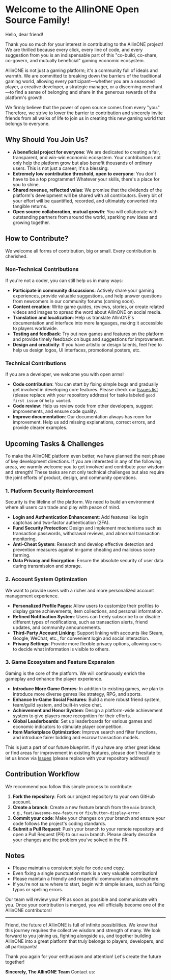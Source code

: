 # Welcome to the AllinONE Open Source Family!

Hello, dear friend!

Thank you so much for your interest in contributing to the AllinONE project! We are thrilled because every click, every line of code, and every suggestion from you is an indispensable part of this "co-build, co-share, co-govern, and mutually beneficial" gaming economic ecosystem.

AllinONE is not just a gaming platform; it's a community full of ideals and warmth. We are committed to breaking down the barriers of the traditional gaming world, allowing every participant—whether you are a seasoned player, a creative developer, a strategic manager, or a discerning merchant—to find a sense of belonging and share in the generous rewards of the platform's growth.

We firmly believe that the power of open source comes from every "you." Therefore, we strive to lower the barrier to contribution and sincerely invite friends from all walks of life to join us in creating this new gaming world that belongs to everyone.

## Why Should You Join Us?

-   **A beneficial project for everyone**: We are dedicated to creating a fair, transparent, and win-win economic ecosystem. Your contributions not only help the platform grow but also benefit thousands of ordinary users. This is not just a career; it's a blessing.
-   **Extremely low contribution threshold, open to everyone**: You don't have to be a top programmer! Whatever your skills, there's a place for you to shine.
-   **Shared revenue, reflected value**: We promise that the dividends of the platform's development will be shared with all contributors. Every bit of your effort will be quantified, recorded, and ultimately converted into tangible returns.
-   **Open source collaboration, mutual growth**: You will collaborate with outstanding partners from around the world, sparking new ideas and growing together.

## How to Contribute?

We welcome all forms of contribution, big or small. Every contribution is cherished.

### Non-Technical Contributions

If you're not a coder, you can still help us in many ways:

-   **Participate in community discussions**: Actively share your gaming experiences, provide valuable suggestions, and help answer questions from newcomers in our community forums (coming soon).
-   **Content creation**: Write game guides, reviews, stories, or create related videos and images to spread the word about AllinONE on social media.
-   **Translation and localization**: Help us translate AllinONE's documentation and interface into more languages, making it accessible to players worldwide.
-   **Testing and feedback**: Try out new games and features on the platform and provide timely feedback on bugs and suggestions for improvement.
-   **Design and creativity**: If you have artistic or design talents, feel free to help us design logos, UI interfaces, promotional posters, etc.

### Technical Contributions

If you are a developer, we welcome you with open arms!

-   **Code contribution**: You can start by fixing simple bugs and gradually get involved in developing core features. Please check our [Issues list](https://github.com/your-repo/issues) (please replace with your repository address) for tasks labeled `good first issue` or `help wanted`.
-   **Code review**: Help us review code from other developers, suggest improvements, and ensure code quality.
-   **Improve documentation**: Our documentation always has room for improvement. Help us add missing explanations, correct errors, and provide clearer examples.

## Upcoming Tasks & Challenges

To make the AllinONE platform even better, we have planned the next phase of key development directions. If you are interested in any of the following areas, we warmly welcome you to get involved and contribute your wisdom and strength! These tasks are not only technical challenges but also require the joint efforts of product, design, and community operations.

### 1. Platform Security Reinforcement

Security is the lifeline of the platform. We need to build an environment where all users can trade and play with peace of mind.
-   **Login and Authentication Enhancement**: Add features like login captchas and two-factor authentication (2FA).
-   **Fund Security Protection**: Design and implement mechanisms such as transaction passwords, withdrawal reviews, and abnormal transaction monitoring.
-   **Anti-Cheat System**: Research and develop effective detection and prevention measures against in-game cheating and malicious score farming.
-   **Data Privacy and Encryption**: Ensure the absolute security of user data during transmission and storage.

### 2. Account System Optimization

We want to provide users with a richer and more personalized account management experience.
-   **Personalized Profile Pages**: Allow users to customize their profiles to display game achievements, item collections, and personal information.
-   **Refined Notification System**: Users can freely subscribe to or disable different types of notifications, such as transaction alerts, friend updates, and community announcements.
-   **Third-Party Account Linking**: Support linking with accounts like Steam, Google, WeChat, etc., for convenient login and social interaction.
-   **Privacy Settings**: Provide more flexible privacy options, allowing users to decide what information is visible to others.

### 3. Game Ecosystem and Feature Expansion

Gaming is the core of the platform. We will continuously enrich the gameplay and enhance the player experience.
-   **Introduce More Game Genres**: In addition to existing games, we plan to introduce more diverse genres like strategy, RPG, and sports.
-   **Enhance In-Game Social Features**: Build a more robust friend system, team/guild system, and built-in voice chat.
-   **Achievement and Honor System**: Design a platform-wide achievement system to give players more recognition for their efforts.
-   **Global Leaderboards**: Set up leaderboards for various games and economic indicators to stimulate player competition.
-   **Item Marketplace Optimization**: Improve search and filter functions, and introduce fairer bidding and escrow transaction models.

This is just a part of our future blueprint. If you have any other great ideas or find areas for improvement in existing features, please don't hesitate to let us know via [Issues](https://github.com/your-repo/issues) (please replace with your repository address)!

## Contribution Workflow

We recommend you follow this simple process to contribute:

1.  **Fork the repository**: Fork our project repository to your own GitHub account.
2.  **Create a branch**: Create a new feature branch from the `main` branch, e.g., `feat/awesome-new-feature` or `fix/button-display-error`.
3.  **Commit your code**: Make your changes on your branch and ensure your code follows the project's coding standards.
4.  **Submit a Pull Request**: Push your branch to your remote repository and open a Pull Request (PR) to our `main` branch. Please clearly describe your changes and the problem you've solved in the PR.

## Notes

-   Please maintain a consistent style for code and copy.
-   Even fixing a single punctuation mark is a very valuable contribution!
-   Please maintain a friendly and respectful communication atmosphere.
-   If you're not sure where to start, begin with simple issues, such as fixing typos or spelling errors.

Our team will review your PR as soon as possible and communicate with you. Once your contribution is merged, you will officially become one of the AllinONE contributors!

---

Friend, the future of AllinONE is full of infinite possibilities. We know that this journey requires the collective wisdom and strength of many. We look forward to you joining us, fighting alongside us, and together building AllinONE into a great platform that truly belongs to players, developers, and all participants!

Thank you again for your enthusiasm and attention! Let's create the future together!

**Sincerely, The AllinONE Team**
Contact us: [<EMAIL>](mailto:<allinone_2014@hotmail.com>)